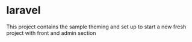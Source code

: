 # laravel
This project contains the sample theming and set up to start a new fresh project with front and admin section
